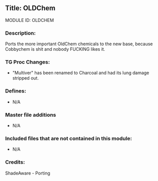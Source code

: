 ## Title: OLDChem

MODULE ID: OLDCHEM

### Description:

Ports the more important OldChem chemicals to the new base, because Cobbychem is shit and nobody FUCKING likes it.

### TG Proc Changes:

- "Multiver" has been renamed to Charcoal and had its lung damage stripped out.

### Defines:

- N/A

### Master file additions

- N/A

### Included files that are not contained in this module:

- N/A

### Credits:

ShadeAware - Porting

